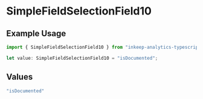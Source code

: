 # SimpleFieldSelectionField10

## Example Usage

```typescript
import { SimpleFieldSelectionField10 } from "inkeep-analytics-typescript/models/components";

let value: SimpleFieldSelectionField10 = "isDocumented";
```

## Values

```typescript
"isDocumented"
```